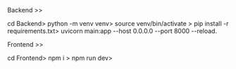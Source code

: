 Backend >>

cd Backend>
python -m venv venv>
source venv/bin/activate >
pip install -r requirements.txt>
uvicorn main:app --host 0.0.0.0 --port 8000 --reload.

Frontend >>

cd Frontend>
npm i >
npm run dev>
